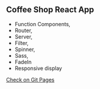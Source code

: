 ## Coffee Shop React App

- Function Components,
- Router,
- Server,
- Filter,
- Spinner,
- Sass,
- FadeIn
- Responsive display

[Check on Git Pages](https://vhludnev.github.io/coffee-shop-app)
